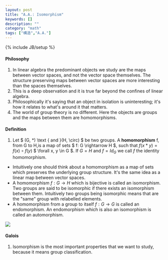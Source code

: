 ```yaml
---
layout: post
title: "A.A.: Isomorphism"
keywords: []
description: ""
category: "math"
tags: ["構造","A.A."]
---
```

{% include JB/setup %}


#### Philosophy
1. In linear algebra the predominant objects we study are the maps between
   vector spaces, and not the vector space themselves.  The structure preserving
   maps between vector spaces are more interesting than the spaces themselves.
2. This is a deep observation and it is true far beyond the confines of linear
   algebra. 
3. Philosophically it's saying that an object in isolation is uninteresting;
   it's how it relates to what's around it that matters.
4. The world of group theory is no different. Here the objects are groups and
   the maps between them are homomorphisms.

#### Definition
1. Let $ (G, *) \text { and }(H, \circ) $ be two groups. A $\textbf{homomorphism}$ 
f, from G to H,is a map of sets  $ f: G \rightarrow H $, such that $f(x *
y)=f(x)\circ f(y)$ $ \forall x, y \in G $. If $G=H$ and $f=Id_{G}$ we call $f$
the identity homomorphism.

- Intuitively one should think about a homomorphism as a map of sets which
  preserves the underlying group structure. It's the same idea as a linear map
  between vector spaces.
- A homomorphism $f: G\rightarrow H$ which is bijective is called an
  isomorphism. Two groups are said to be isomorphic if there exists an
  isomorphism between them. Intuitively two groups being isomorphic means that
  are the "same" group with relabelled elements.
- A homomorphism from a group to itself $f: G \rightarrow G$ is called an
  endomorphism. An endomorphism which is also an isomorphism is called an
  automorphism.

<img src="{{IMAGE_PATH}}/math-structure-abstract-algebra-group-isomorphism.png" />

#### Galois
1. Isomorphism is the most important properties that we want to study, because
   it means group classification.

